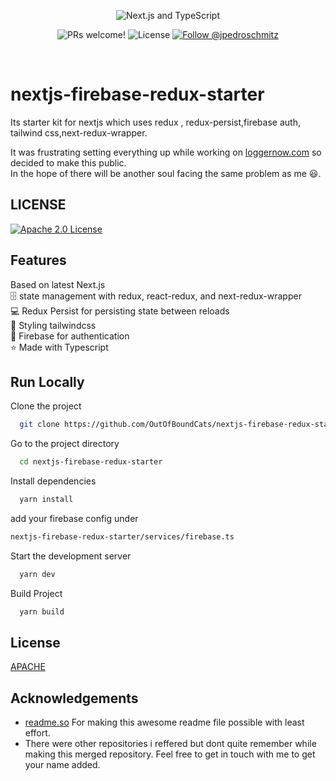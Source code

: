
<p align="center">
  <img src="https://user-images.githubusercontent.com/26466516/107675802-36216b80-6c77-11eb-8db1-4d3407dc53d9.png" alt="Next.js and TypeScript">
</p>

<p align="center">
  <img src="https://img.shields.io/static/v1?label=PRs&message=welcome&style=for-the-badge&color=24B36B&labelColor=000000" alt="PRs welcome!" />

  <img alt="License" src="https://img.shields.io/github/license/jpedroschmitz/typescript-nextjs-starter?style=for-the-badge&color=24B36B&labelColor=000000">

  <a href="https://twitter.com/intent/follow?screen_name=jpedroschmitz">
    <img src="https://img.shields.io/twitter/follow/jpedroschmitz?style=for-the-badge&color=24B36B&labelColor=000000" alt="Follow @jpedroschmitz" />
  </a>
</p>

<br>


# nextjs-firebase-redux-starter

Its starter kit for nextjs which uses redux , redux-persist,firebase auth, tailwind css,next-redux-wrapper.

It was frustrating setting everything up while working on [loggernow.com](https://www.loggernow.com/) so decided to make this public.\
In the hope of there will be another  soul facing the same problem as me  😃.



## LICENSE


[![Apache 2.0 License](https://img.shields.io/badge/License-APACHE%202.0-yellowgreen)](https://github.com/OutOfBoundCats/nextjs-firebase-redux-starter/blob/master/LICENSE)

  
## Features

Based on latest Next.js \
🗄 state management with redux, react-redux, and next-redux-wrapper\
💻️ Redux Persist for persisting state between reloads\
💅 Styling tailwindcss\
🎇 Firebase for authentication \
⭐️ Made with Typescript 


  
## Run Locally

Clone the project

```bash
  git clone https://github.com/OutOfBoundCats/nextjs-firebase-redux-starter.git
```

Go to the project directory

```bash
  cd nextjs-firebase-redux-starter
```

Install dependencies

```bash
  yarn install
```

add your firebase config under 
```bash
nextjs-firebase-redux-starter/services/firebase.ts
```

Start the development server

```bash
  yarn dev
```
Build Project

```bash
  yarn build
```


  
## License

[APACHE](https://choosealicense.com/licenses/apache/)

  
## Acknowledgements

 - [readme.so](https://readme.so/) For making this awesome readme file possible with least effort.
 - There were other repositories i reffered but dont quite remember while making this merged repository. Feel free to get in touch with me to get your name added.
  

